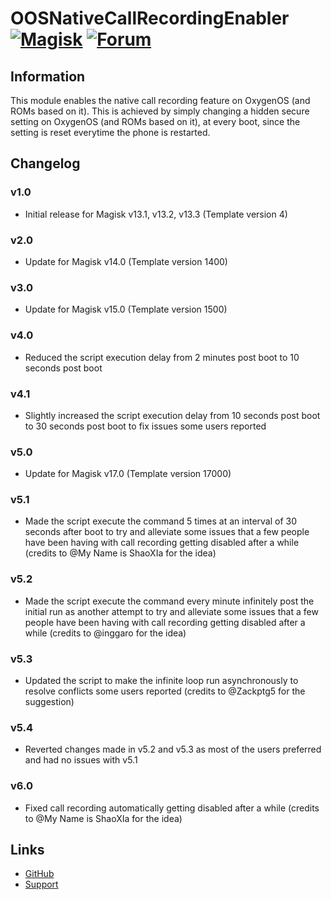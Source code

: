 # OOSNativeCallRecordingEnabler [![Magisk](https://img.shields.io/badge/Magisk-17%2B-00B39B.svg?style=flat-square)](https://forum.xda-developers.com/apps/magisk/official-magisk-v7-universal-systemless-t3473445) [![Forum](https://img.shields.io/badge/XDA-Forums-f59714.svg?style=flat-square)](https://forum.xda-developers.com/oneplus-5/themes/app-enable-call-recording-boot-t3634292)

## Information
This module enables the native call recording feature on OxygenOS (and ROMs based on it). This is achieved by simply changing a hidden secure setting on OxygenOS (and ROMs based on it), at every boot, since the setting is reset everytime the phone is restarted.

## Changelog
### v1.0
- Initial release for Magisk v13.1, v13.2, v13.3 (Template version 4)

### v2.0
- Update for Magisk v14.0 (Template version 1400)

### v3.0
- Update for Magisk v15.0 (Template version 1500)

### v4.0
- Reduced the script execution delay from 2 minutes post boot to 10 seconds post boot

### v4.1
- Slightly increased the script execution delay from 10 seconds post boot to 30 seconds post boot to fix issues some users reported

### v5.0
- Update for Magisk v17.0 (Template version 17000)

### v5.1
- Made the script execute the command 5 times at an interval of 30 seconds after boot to try and alleviate some issues that a few people have been having with call recording getting disabled after a while (credits to @My Name is ShaoXIa for the idea)

### v5.2
- Made the script execute the command every minute infinitely post the initial run as another attempt to try and alleviate some issues that a few people have been having with call recording getting disabled after a while (credits to @inggaro for the idea)

### v5.3
- Updated the script to make the infinite loop run asynchronously to resolve conflicts some users reported (credits to @Zackptg5 for the suggestion)

### v5.4
- Reverted changes made in v5.2 and v5.3 as most of the users preferred and had no issues with v5.1

### v6.0
- Fixed call recording automatically getting disabled after a while (credits to @My Name is ShaoXIa for the idea)

## Links
* [GitHub](https://github.com/Magisk-Modules-Repo/OOSNativeCallRecordingEnabler)
* [Support](https://forum.xda-developers.com/oneplus-5/themes/app-enable-call-recording-boot-t3634292)
